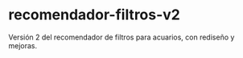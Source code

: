 # recomendador-filtros-v2
Versión 2 del recomendador de filtros para acuarios, con rediseño y mejoras.

